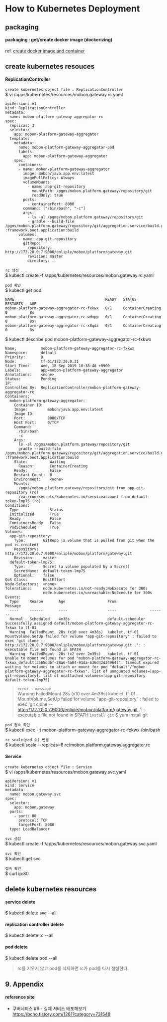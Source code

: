 # How to Kubernetes Deployment

## packaging

#### packaging : get/create docker image (dockerizing)
ref. [create docker image and container](../docker/create.image.n.container.md)

## create kubernetes resouces

#### ReplicationController
`create kubernetes object file : ReplicationController`  
$ vi /apps/kubernetes/resources/mobon.gateway.rc.yaml 
```
apiVersion: v1
kind: ReplicationController
metadata:
  name: mobon-platform-gateway-aggregator-rc
spec:
  replicas: 3
  selector:
    app: mobon-platform-gateway-aggregator
  template:
    metadata:
      name: mobon-platform-gateway-aggregator-pod
      labels:
        app: mobon-platform-gateway-aggregator
    spec:
      containers:
      - name: mobon-platform-gateway-aggregator
        image: mobon/java.app.env:latest
        imagePullPolicy: Always
        volumeMounts:
          - name: app-git-repository
            mountPath: /pgms/mobon.platform.gateway/repository/git
            readOnly: true
        ports:
          - containerPort: 8080
        command: ["/bin/bash", "-c"]
        args:
          - ls -al /pgms/mobon.platform.gateway/repository/git
          - gradle --build-file /pgms/mobon.platform.gateway/repository/git/aggregation.service/build.gradle :framework.boot.application:build
      volumes:
      - name: app-git-repository
        gitRepo:
          repository: http://172.20.0.7:9000/enliple/mobon/platform/gateway.git
          revision: master
          directory: .
```

`rc 생성`  
$ kubectl create -f /apps/kubernetes/resources/mobon.gateway.rc.yaml

`pod 확인`  
$ kubectl get pod
```
NAME                                         READY   STATUS              RESTARTS   AGE
mobon-platform-gateway-aggregator-rc-fxkwx   0/1     ContainerCreating   0          8s
mobon-platform-gateway-aggregator-rc-wdxpp   0/1     ContainerCreating   0          8s
mobon-platform-gateway-aggregator-rc-x8qdz   0/1     ContainerCreating   0          8s
```
$ kubectl describe pod mobon-platform-gateway-aggregator-rc-fxkwx
```
Name:           mobon-platform-gateway-aggregator-rc-fxkwx
Namespace:      default
Priority:       0
Node:           tf-01/172.20.0.31
Start Time:     Wed, 18 Sep 2019 10:38:48 +0900
Labels:         app=mobon-platform-gateway-aggregator
Annotations:    <none>
Status:         Pending
IP:             
Controlled By:  ReplicationController/mobon-platform-gateway-aggregator-rc
Containers:
  mobon-platform-gateway-aggregator:
    Container ID:  
    Image:         mobon/java.app.env:latest
    Image ID:      
    Port:          8080/TCP
    Host Port:     0/TCP
    Command:
      /bin/bash
      -c
    Args:
      ls -al /pgms/mobon.platform.gateway/repository/git
      gradle --build-file /pgms/mobon.platform.gateway/repository/git/aggregation.service/build.gradle :framework.boot.application:build
    State:          Waiting
      Reason:       ContainerCreating
    Ready:          False
    Restart Count:  0
    Environment:    <none>
    Mounts:
      /pgms/mobon.platform.gateway/repository/git from app-git-repository (ro)
      /var/run/secrets/kubernetes.io/serviceaccount from default-token-lmp75 (ro)
Conditions:
  Type              Status
  Initialized       True 
  Ready             False 
  ContainersReady   False 
  PodScheduled      True 
Volumes:
  app-git-repository:
    Type:        GitRepo (a volume that is pulled from git when the pod is created)
    Repository:  http://172.20.0.7:9000/enliple/mobon/platform/gateway.git
    Revision:    master
  default-token-lmp75:
    Type:        Secret (a volume populated by a Secret)
    SecretName:  default-token-lmp75
    Optional:    false
QoS Class:       BestEffort
Node-Selectors:  <none>
Tolerations:     node.kubernetes.io/not-ready:NoExecute for 300s
                 node.kubernetes.io/unreachable:NoExecute for 300s
Events:
  Type     Reason       Age                   From               Message
  ----     ------       ----                  ----               -------
  Normal   Scheduled    4m38s                 default-scheduler  Successfully assigned default/mobon-platform-gateway-aggregator-rc-fxkwx to tf-01
  Warning  FailedMount  28s (x10 over 4m38s)  kubelet, tf-01     MountVolume.SetUp failed for volume "app-git-repository" : failed to exec 'git clone -- http://172.20.0.7:9000/enliple/mobon/platform/gateway.git .': : executable file not found in $PATH
  Warning  FailedMount  20s (x2 over 2m35s)   kubelet, tf-01     Unable to mount volumes for pod "mobon-platform-gateway-aggregator-rc-fxkwx_default(3565ddbf-28a6-4a04-91da-636d42d24964)": timeout expired waiting for volumes to attach or mount for pod "default"/"mobon-platform-gateway-aggregator-rc-fxkwx". list of unmounted volumes=[app-git-repository]. list of unattached volumes=[app-git-repository default-token-lmp75]
```

> `error : message`  
  Warning  FailedMount  28s (x10 over 4m38s)  kubelet, tf-01     MountVolume.SetUp failed for volume "app-git-repository" : failed to exec 'git clone -- http://172.20.0.7:9000/enliple/mobon/platform/gateway.git .': : executable file not found in $PATH
> `install git`
$ yum install git

`pod 접속 확인`  
$ kubectl exec -it mobon-platform-gateway-aggregator-rc-fxkwx /bin/bash

`rc scale(pod 수) 변경`  
$ kubectl scale --replicas=6 rc/mobon.platform.gateway.aggregator.rc 

#### Service
`create kubernetes object file : Service`  
$ vi /apps/kubernetes/resources/mobon.gateway.svc.yaml 
```
apiVersion: v1
kind: Service
metadata:
  name: mobon.gateway.svc
spec:
  selector:
    app: mobon.gateway
  ports:
    - port: 80
      protocol: TCP
      targetPort: 8080
  type: LoadBalancer
```

`svc 생성`  
$ kubectl create -f /apps/kubernetes/resources/mobon.gateway.svc.yaml

`svc 확인`  
$ kubectl get svc

`접속 확인`  
$ curl ip:80

## delete kubernetes resources

#### service delete
$ kubectl delete svc --all

#### replication controller delete
$ kubectl delete rc --all

#### pod delete
$ kubectl delete pod --all

> rc를 지우지 않고 pod를 삭제하면 rc가 pod를 다시 생성한다.

## 9. Appendix

#### reference site

* 쿠버네티스 #6 - 실제 서비스 배포해보기  
https://bcho.tistory.com/1261?category=731548
